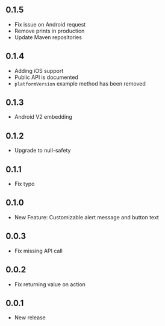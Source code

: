 ## 0.1.5
* Fix issue on Android request
* Remove prints in production
* Update Maven repositories

## 0.1.4
* Adding iOS support
* Public API is documented
* `platformVersion` example method has been removed

## 0.1.3
* Android V2 embedding

## 0.1.2
* Upgrade to null-safety

## 0.1.1
* Fix typo

## 0.1.0
* New Feature: Customizable alert message and button text

## 0.0.3
* Fix missing API call

## 0.0.2
* Fix returning value on action

## 0.0.1
* New release
